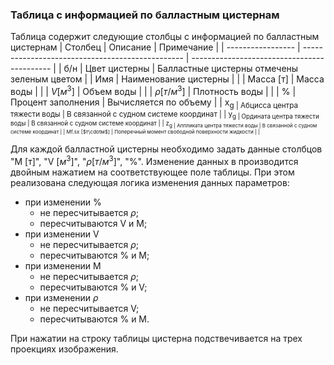 ### Таблица с информацией по балластным цистернам
Таблица  содержит следующие столбцы с информацией по балластным цистернам
| Столбец           | Описание                                         | Примечание                                  |
| ----------------- | ------------------------------------------------ | ------------------------------------------- |
| б/н               | Цвет цистерны                                    | Балластные цистерны отмечены зеленым цветом |
| Имя               | Наименование цистерны                            |                                             |
| Масса [т]         | Масса воды                                       |                                             |
| $V [м^3]$        | Объем воды                                       |                                             |
| $\rho [т/м^3]$  | Плотность воды                                   |                                             |
| %                 | Процент заполнения                               | Вычисляется по объему                       |
| x<sub>g           | Абцисса центра тяжести воды                      | В связанной с судном системе координат      |
| y<sub>g           | Ордината центра тяжести воды                     | В связанной с судном системе координат      |
| z<sub>g           | Аппликата центра тяжести воды                    | В связанной с судном системе координат      |
| Mf.sx [$т\cdotм$] | Поперечный момент свободной поверхности жидкости |                                             |

Для каждой балластной цистерны  необходимо задать данные столбцов "М [т]", "V $[м^3]$", "$\rho [т/м^3]$", "%". Изменение данных в производится двойным нажатием на соответствующее поле таблицы. При этом реализована следующая логика изменения данных параметров:
- при изменении %
  - не пересчитывается $\rho$;
  - пересчитываются V и М;
- при изменении V
  - не пересчитывается $\rho$;
  - пересчитываются % и M;
- при изменении M 
  - не пересчитывается $\rho$;
  - пересчитываются % и V;
- при изменении $\rho$
  - не пересчитывается V;
  - пересчитываются % и M.

 При нажатии на строку таблицы цистерна подствечивается на трех проекциях изображения.